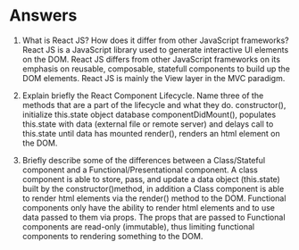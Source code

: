 # Answers

1. What is React JS? How does it differ from other JavaScript frameworks?
React JS is a JavaScript library used to generate interactive UI elements on the DOM. React JS differs from other JavaScript frameworks on its emphasis on reusable, composable, statefull components to build up the DOM elements. React JS is mainly the View layer in the MVC paradigm.

2. Explain briefly the React Component Lifecycle. Name three of the methods that are a part of the lifecycle and what they do. constructor(), initialize this.state object database componentDidMount(), populates this.state with data (external file or remote server) and delays call to this.state until data has mounted render(), renders an html element on the DOM.

3. Briefly describe some of the differences between a Class/Stateful component and a Functional/Presentational component.
A class component is able to store, pass, and update a data object (this.state) built by the constructor()method, in addition a Class component is able to render html elements via the render() method to the DOM. Functional components only have the ability to render html elements and to use data passed to them via props. The props that are passed to Functional components are read-only (immutable), thus limiting functional components to rendering something to the DOM.
